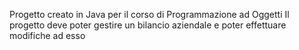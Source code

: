 Progetto creato in Java per il corso di Programmazione ad Oggetti
Il progetto deve poter gestire un bilancio aziendale e poter effettuare modifiche ad esso
